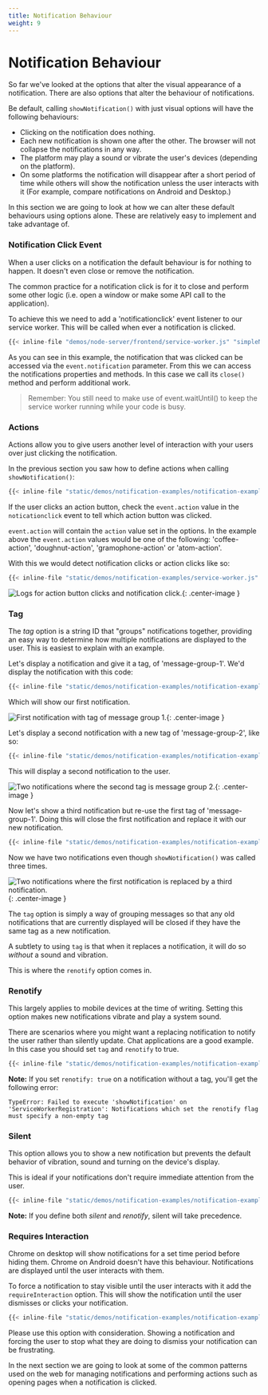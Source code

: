 ```yaml
---
title: Notification Behaviour
weight: 9
---
```

# Notification Behaviour

So far we've looked at the options that alter the visual appearance of a notification. There are also options that alter the behaviour of notifications.

Be default, calling `showNotification()` with just visual options will have the following behaviours:

- Clicking on the notification does nothing.
- Each new notification is shown one after the other. The browser will not collapse the notifications in any way.
- The platform may play a sound or vibrate the user's devices (depending on the platform).
- On some platforms the notification will disappear after a short
period of time while others will show the notification unless the user interacts with it (For example, compare notifications on Android and Desktop.)

In this section we are going to look at how we can alter these default behaviours using options alone. These are relatively easy to implement and take advantage of.

### Notification Click Event

When a user clicks on a notification the default behaviour is for nothing to happen. It doesn't even close or remove the notification.

The common practice for a notification click is for it to close and perform some other logic (i.e. open a window or make some API call to the application).

To achieve this we need to add a 'notificationclick' event listener to our service worker. This will be called when ever a notification is clicked.

```javascript
{{< inline-file "demos/node-server/frontend/service-worker.js" "simpleNotification" >}}
```

As you can see in this example, the notification that was clicked can be accessed via the `event.notification` parameter. From this we can access the notifications properties and methods. In this case we call its `close()` method and perform additional work.

> Remember: You still need to make use of event.waitUntil() to keep the service worker running while your code is busy.

### Actions

Actions allow you to give users another level of interaction with your users
over just clicking the notification.

In the previous section you saw how to define actions when calling
`showNotification()`:

```javascript
{{< inline-file "static/demos/notification-examples/notification-examples.js" "actionsNotification" >}}
```

If the user clicks an action button, check the `event.action` value in the `noticationclick` event to tell which action button was clicked.

`event.action` will contain the `action` value set in the options. In the example above the `event.action` values would be one of the following: 'coffee-action', 'doughnut-action', 'gramophone-action' or 'atom-action'.

With this we would detect notification clicks or action clicks like so:

```javascript
{{< inline-file "static/demos/notification-examples/service-worker.js" "notificationActionClickEvent" >}}
```

![Logs for action button clicks and notification click.](/images/notification-screenshots/action-button-click-logs.png){: .center-image }

### Tag

The *tag* option is a string ID that "groups" notifications together, providing an easy way to determine how multiple notifications are displayed to the user. This is easiest to explain with an example.

Let's display a notification and give it a tag, of
'message-group-1'. We'd display the notification with this code:

```javascript
{{< inline-file "static/demos/notification-examples/notification-examples.js" "tagNotificationOne" >}}
```

Which will show our first notification.

![First notification with tag of message group 1.](/images/notification-screenshots/desktop/chrome-first-tag.png){: .center-image }

Let's display a second notification with a new tag of 'message-group-2', like so:

```javascript
{{< inline-file "static/demos/notification-examples/notification-examples.js" "tagNotificationTwo" >}}
```

 This will display a second notification to the user.

![Two notifications where the second tag is message group 2.](/images/notification-screenshots/desktop/chrome-second-tag.png){: .center-image }

Now let's show a third notification but re-use the first tag of 'message-group-1'. Doing this will close the first notification and replace it with our new notification.

```javascript
{{< inline-file "static/demos/notification-examples/notification-examples.js" "tagNotificationThree" >}}
```

Now we have two notifications even though `showNotification()` was called three times.

![Two notifications where the first notification is replaced by a third notification.](/images/notification-screenshots/desktop/chrome-third-tag.png){: .center-image }

The `tag` option is simply a way of grouping messages so that any old notifications that are currently displayed will be closed if they have the same tag as a new notification.

A subtlety to using `tag` is that when it replaces a notification, it will do so *without* a sound and vibration.

This is where the `renotify` option comes in.

### Renotify

This largely applies to mobile devices at the time of writing. Setting this option makes new notifications vibrate and play a system sound.

There are scenarios where you might want a replacing notification to notify the user rather than silently update. Chat applications are a good example. In this case you should set `tag` and `renotify` to true.

```javascript
{{< inline-file "static/demos/notification-examples/notification-examples.js" "renotifyNotification" >}}
```

**Note:** If you set `renotify: true` on a notification without a tag, you'll get the following error:

    TypeError: Failed to execute 'showNotification' on 'ServiceWorkerRegistration': Notifications which set the renotify flag must specify a non-empty tag

### Silent

This option allows you to show a new notification but prevents the default
behavior of vibration, sound and turning on the device's display.

This is ideal if your notifications don't require immediate attention
from the user.

```javascript
{{< inline-file "static/demos/notification-examples/notification-examples.js" "silentNotification" >}}
```

**Note:** If you define both *silent* and *renotify*, silent will take precedence.

### Requires Interaction

Chrome on desktop will show notifications for a set time period before hiding them. Chrome on Android doesn't have this behaviour. Notifications are displayed until the user interacts with them.

To force a notification to stay visible until the user interacts with it add the `requireInteraction` option. This will show the notification until the user dismisses or clicks your notification.

```javascript
{{< inline-file "static/demos/notification-examples/notification-examples.js" "requireInteraction" >}}
```

Please use this option with consideration. Showing a notification and forcing the user to stop what they are doing to dismiss your notification can be frustrating.

In the next section we are going to look at some of the common patterns used on the web for managing notifications and performing actions such as opening pages when a notification is clicked.
